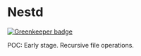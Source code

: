 [//]: # (Readme partial used by an default readme page)

# Nestd

[![Greenkeeper badge](https://badges.greenkeeper.io/thefill/nestd.svg)](https://greenkeeper.io/)

POC: Early stage. Recursive file operations. 
